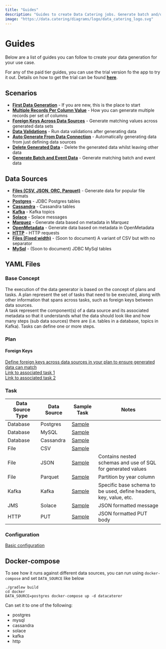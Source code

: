 ```yaml
---
title: "Guides"
description: "Guides to create Data Catering jobs. Generate batch and/or event data, validate data, read metadata or any other scenario."
image: "https://data.catering/diagrams/logo/data_catering_logo.svg"
---
```


# Guides

Below are a list of guides you can follow to create your data generation for your use case.

For any of the paid tier guides, you can use the trial version fo the app to try it out. Details on how to get
the trial can be found [**here**](../../get-started/docker.md#paid-version-trial).

## Scenarios

<div class="grid cards" markdown>

- __[First Data Generation]__ - If you are new, this is the place to start
- __[Multiple Records Per Column Value]__ - How you can generate multiple records per set of columns
- __[Foreign Keys Across Data Sources]__ - Generate matching values across generated data sets
- __[Data Validations]__ - Run data validations after generating data
- __[Auto Generate From Data Connection]__ - Automatically generating data from just defining data sources
- __[Delete Generated Data]__ - Delete the generated data whilst leaving other data
- __[Generate Batch and Event Data]__ - Generate matching batch and event data

</div>

  [First Data Generation]: scenario/first-data-generation.md
  [Multiple Records Per Column Value]: scenario/records-per-column.md
  [Foreign Keys Across Data Sources]: scenario/batch-and-event.md
  [Data Validations]: scenario/data-validation.md
  [Auto Generate From Data Connection]: scenario/auto-generate-connection.md
  [Delete Generated Data]: scenario/delete-generated-data.md
  [Generate Batch and Event Data]: scenario/batch-and-event.md

## Data Sources

<div class="grid cards" markdown>

- __[Files (CSV, JSON, ORC, Parquet)]__ - Generate data for popular file formats
- __[Postgres]__ - JDBC Postgres tables
- __[Cassandra]__ - Cassandra tables
- __[Kafka]__ - Kafka topics
- __[Solace]__ - Solace messages
- __[Marquez]__ - Generate data based on metadata in Marquez
- __[OpenMetadata]__ - Generate data based on metadata in OpenMetadata
- __[HTTP]__ - HTTP requests
- __[Files (Fixed width)]__ - (Soon to document) A variant of CSV but with no separator
- __[MySql]__ - (Soon to document) JDBC MySql tables

</div>

  [Files (CSV, JSON, ORC, Parquet)]: scenario/first-data-generation.md
  [Files (Fixed width)]: scenario/first-data-generation.md
  [Postgres]: scenario/first-data-generation.md
  [Cassandra]: data-source/cassandra.md
  [Kafka]: data-source/kafka.md
  [Solace]: data-source/solace.md
  [Marquez]: data-source/marquez-metadata-source.md
  [OpenMetadata]: data-source/open-metadata-source.md
  [HTTP]: data-source/http.md
  [MySql]: data-source/cassandra.md

## YAML Files

### Base Concept

The execution of the data generator is based on the concept of plans and tasks. A plan represent the set of tasks that
need to be executed,
along with other information that spans across tasks, such as foreign keys between data sources.  
A task represent the component(s) of a data source and its associated metadata so that it understands what the data
should look like
and how many steps (sub data sources) there are (i.e. tables in a database, topics in Kafka). Tasks can define one or
more steps.

### Plan

#### Foreign Keys

[Define foreign keys across data sources in your plan to ensure generated data can match](https://github.com/data-catering/data-caterer-example/blob/main/docker/data/custom/plan/foreign-key-example.yaml)  
[Link to associated task 1](https://github.com/data-catering/data-caterer-example/blob/main/docker/data/custom/task/file/json/json-account-task.yaml)  
[Link to associated task 2](https://github.com/data-catering/data-caterer-example/blob/main/docker/data/custom/task/jdbc/postgres/postgres-account-task.yaml)

### Task

| Data Source Type | Data Source | Sample Task                                                                                                                            | Notes                                                             |
|------------------|-------------|----------------------------------------------------------------------------------------------------------------------------------------|-------------------------------------------------------------------|
| Database         | Postgres    | [Sample](https://github.com/data-catering/data-caterer-example/blob/main/docker/data/custom/task/jdbc/postgres/postgres-account-task.yaml)   |                                                                   |
| Database         | MySQL       | [Sample](https://github.com/data-catering/data-caterer-example/blob/main/docker/data/custom/task/jdbc/mysql/mysql-account-task.yaml)         |                                                                   |
| Database         | Cassandra   | [Sample](https://github.com/data-catering/data-caterer-example/blob/main/docker/data/custom/task/cassandra/cassandra-customer-task.yaml)     |                                                                   |
| File             | CSV         | [Sample](https://github.com/data-catering/data-caterer-example/blob/main/docker/data/custom/task/file/csv/csv-transaction-task.yaml)         |                                                                   |
| File             | JSON        | [Sample](https://github.com/data-catering/data-caterer-example/blob/main/docker/data/custom/task/file/json/json-account-task.yaml)           | Contains nested schemas and use of SQL for generated values       |
| File             | Parquet     | [Sample](https://github.com/data-catering/data-caterer-example/blob/main/docker/data/custom/task/file/parquet/parquet-transaction-task.yaml) | Partition by year column                                          |
| Kafka            | Kafka       | [Sample](https://github.com/data-catering/data-caterer-example/blob/main/docker/data/custom/task/kafka/kafka-account-task.yaml)              | Specific base schema to be used, define headers, key, value, etc. |
| JMS              | Solace      | [Sample](https://github.com/data-catering/data-caterer-example/blob/main/docker/data/custom/task/jms/solace/jms-account-task.yaml)           | JSON formatted message                                            |
| HTTP             | PUT         | [Sample](https://github.com/data-catering/data-caterer-example/blob/main/docker/data/custom/task/http/http-account-task.yaml)                | JSON formatted PUT body                                           |

### Configuration

[Basic configuration](https://github.com/data-catering/data-caterer-example/blob/main/docker/data/custom/application.conf)

## Docker-compose

To see how it runs against different data sources, you can run using `docker-compose` and set `DATA_SOURCE` like below

```shell
./gradlew build
cd docker
DATA_SOURCE=postgres docker-compose up -d datacaterer
```

Can set it to one of the following:

- postgres
- mysql
- cassandra
- solace
- kafka
- http
